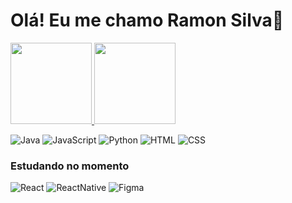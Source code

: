 # Olá! Eu me chamo Ramon Silva👋



<div>
    <a href="https://beacons.ai/ramon06dev">
    <img height="130em" src="https://github-readme-stats.vercel.app/api?username=ramon06dev&show_icons-true&theme=dark&include_all_commits=true&count_private=true"/> 
    <img height="130em" src="https://github-readme-stats.vercel.app/api/top-langs/?username=ramon06dev&layout=compact&langs_count=16&theme=dark"/>
    </a>
</div>

   ![Java](https://img.shields.io/badge/Java-ED8B00?style=for-the-badge&logo=openjdk&logoColor=white)
   ![JavaScript](https://img.shields.io/badge/JavaScript-F7DF1E?style=for-the-badge&logo=javascript&logoColor=black)
   ![Python](https://img.shields.io/badge/Python-14354C?style=for-the-badge&logo=python&logoColor=white)
   ![HTML](https://img.shields.io/badge/HTML5-E34F26?style=for-the-badge&logo=html5&logoColor=white)
   ![CSS](https://img.shields.io/badge/CSS-239120?&style=for-the-badge&logo=css3&logoColor=white)

### Estudando no momento 

![React](https://img.shields.io/badge/React-20232A?style=for-the-badge&logo=react&logoColor=61DAFB)
![ReactNative](https://img.shields.io/badge/React_Native-20232A?style=for-the-badge&logo=react&logoColor=61DAFB)
![Figma](https://img.shields.io/badge/Figma-F24E1E?style=for-the-badge&logo=figma&logoColor=white)
 
